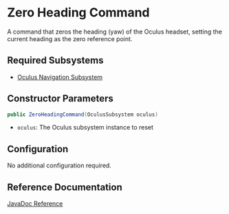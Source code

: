 # Zero Heading Command

A command that zeros the heading (yaw) of the Oculus headset, setting the current heading as the zero reference point.

## Required Subsystems
- [Oculus Navigation Subsystem](/5152_Template/library/subsystems/vision/questnav)

## Constructor Parameters
```java
public ZeroHeadingCommand(OculusSubsystem oculus)
```
- `oculus`: The Oculus subsystem instance to reset

## Configuration
No additional configuration required.

## Reference Documentation

[JavaDoc Reference](/5152_Template/javadoc/frc/alotobots/library/subsystems/vision/questnav/commands/ZeroHeadingCommand.html)
